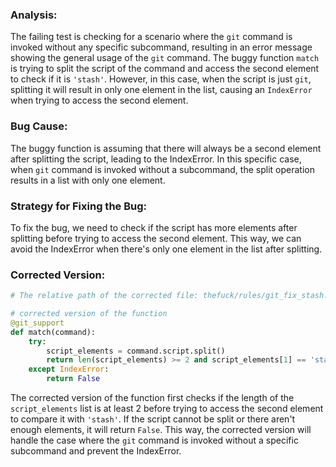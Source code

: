 ### Analysis:
The failing test is checking for a scenario where the `git` command is invoked without any specific subcommand, resulting in an error message showing the general usage of the `git` command. The buggy function `match` is trying to split the script of the command and access the second element to check if it is `'stash'`. However, in this case, when the script is just `git`, splitting it will result in only one element in the list, causing an `IndexError` when trying to access the second element.

### Bug Cause:
The buggy function is assuming that there will always be a second element after splitting the script, leading to the IndexError. In this specific case, when `git` command is invoked without a subcommand, the split operation results in a list with only one element.

### Strategy for Fixing the Bug:
To fix the bug, we need to check if the script has more elements after splitting before trying to access the second element. This way, we can avoid the IndexError when there's only one element in the list after splitting.

### Corrected Version:

```python
# The relative path of the corrected file: thefuck/rules/git_fix_stash.py

# corrected version of the function
@git_support
def match(command):
    try:
        script_elements = command.script.split()
        return len(script_elements) >= 2 and script_elements[1] == 'stash' and 'usage:' in command.stderr
    except IndexError:
        return False
```

The corrected version of the function first checks if the length of the `script_elements` list is at least 2 before trying to access the second element to compare it with `'stash'`. If the script cannot be split or there aren't enough elements, it will return `False`. This way, the corrected version will handle the case where the `git` command is invoked without a specific subcommand and prevent the IndexError.